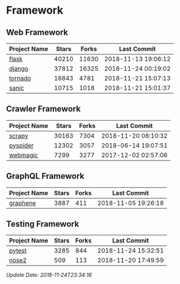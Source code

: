 # Framework

## Web Framework

| Project Name | Stars | Forks | Last Commit |
| ------------ | ----- | ----- | ----------- |
| [flask](https://github.com/pallets/flask) | 40210 | 11630 | 2018-11-13 19:06:12 |
| [django](https://github.com/django/django) | 37812 | 16325 | 2018-11-24 00:19:02 |
| [tornado](https://github.com/tornadoweb/tornado) | 16843 | 4781 | 2018-11-21 15:07:13 |
| [sanic](https://github.com/huge-success/sanic) | 10715 | 1018 | 2018-11-21 15:01:37 |

## Crawler Framework

| Project Name | Stars | Forks | Last Commit |
| ------------ | ----- | ----- | ----------- |
| [scrapy](https://github.com/scrapy/scrapy) | 30163 | 7304 | 2018-11-20 08:10:32 |
| [pyspider](https://github.com/binux/pyspider) | 12302 | 3057 | 2018-06-14 19:07:51 |
| [webmagic](https://github.com/code4craft/webmagic) | 7299 | 3277 | 2017-12-02 02:57:06 |

## GraphQL Framework

| Project Name | Stars | Forks | Last Commit |
| ------------ | ----- | ----- | ----------- |
| [graphene](https://github.com/graphql-python/graphene) | 3887 | 411 | 2018-11-05 19:26:18 |

## Testing Framework

| Project Name | Stars | Forks | Last Commit |
| ------------ | ----- | ----- | ----------- |
| [pytest](https://github.com/pytest-dev/pytest) | 3285 | 844 | 2018-11-24 15:32:51 |
| [nose2](https://github.com/nose-devs/nose2) | 509 | 113 | 2018-11-20 17:49:59 |

*Update Date: 2018-11-24T23:34:16*